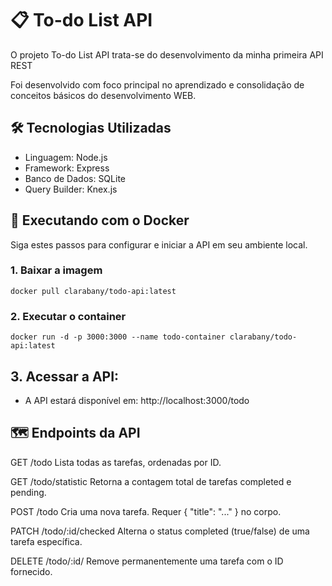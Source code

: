 # 📋 To-do List API
O projeto To-do List API trata-se do desenvolvimento da minha primeira API REST

Foi desenvolvido com foco principal no aprendizado e consolidação de conceitos básicos do desenvolvimento WEB.

## 🛠️ Tecnologias Utilizadas

- Linguagem: Node.js
- Framework:	Express
- Banco de Dados:	SQLite
- Query Builder:	Knex.js

## 🚀 Executando com o Docker
Siga estes passos para configurar e iniciar a API em seu ambiente local.

### 1. Baixar a imagem

    docker pull clarabany/todo-api:latest

### 2. Executar o container

    docker run -d -p 3000:3000 --name todo-container clarabany/todo-api:latest

## 3. Acessar a API:

- A API estará disponível em: http://localhost:3000/todo

## 🗺️ Endpoints da API

GET	/todo	Lista todas as tarefas, ordenadas por ID.

GET	/todo/statistic	Retorna a contagem total de tarefas completed e pending.

POST	/todo	Cria uma nova tarefa. Requer { "title": "..." } no corpo.

PATCH	/todo/:id/checked	Alterna o status completed (true/false) de uma tarefa específica.

DELETE	/todo/:id/	Remove permanentemente uma tarefa com o ID fornecido.
